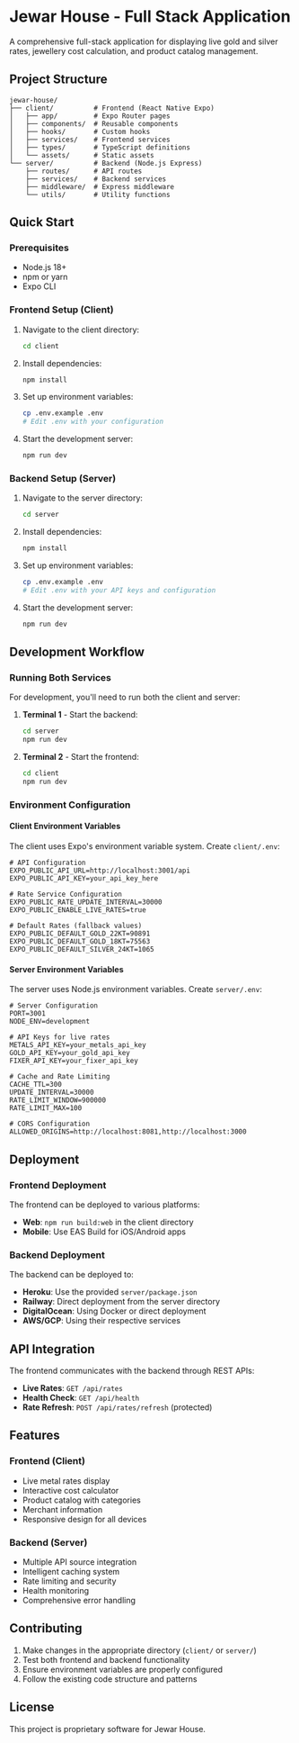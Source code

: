 # Jewar House - Full Stack Application

A comprehensive full-stack application for displaying live gold and silver rates, jewellery cost calculation, and product catalog management.

## Project Structure

```
jewar-house/
├── client/          # Frontend (React Native Expo)
│   ├── app/         # Expo Router pages
│   ├── components/  # Reusable components
│   ├── hooks/       # Custom hooks
│   ├── services/    # Frontend services
│   ├── types/       # TypeScript definitions
│   └── assets/      # Static assets
└── server/          # Backend (Node.js Express)
    ├── routes/      # API routes
    ├── services/    # Backend services
    ├── middleware/  # Express middleware
    └── utils/       # Utility functions
```

## Quick Start

### Prerequisites

- Node.js 18+
- npm or yarn
- Expo CLI

### Frontend Setup (Client)

1. Navigate to the client directory:
   ```bash
   cd client
   ```

2. Install dependencies:
   ```bash
   npm install
   ```

3. Set up environment variables:
   ```bash
   cp .env.example .env
   # Edit .env with your configuration
   ```

4. Start the development server:
   ```bash
   npm run dev
   ```

### Backend Setup (Server)

1. Navigate to the server directory:
   ```bash
   cd server
   ```

2. Install dependencies:
   ```bash
   npm install
   ```

3. Set up environment variables:
   ```bash
   cp .env.example .env
   # Edit .env with your API keys and configuration
   ```

4. Start the development server:
   ```bash
   npm run dev
   ```

## Development Workflow

### Running Both Services

For development, you'll need to run both the client and server:

1. **Terminal 1** - Start the backend:
   ```bash
   cd server
   npm run dev
   ```

2. **Terminal 2** - Start the frontend:
   ```bash
   cd client
   npm run dev
   ```

### Environment Configuration

#### Client Environment Variables

The client uses Expo's environment variable system. Create `client/.env`:

```env
# API Configuration
EXPO_PUBLIC_API_URL=http://localhost:3001/api
EXPO_PUBLIC_API_KEY=your_api_key_here

# Rate Service Configuration
EXPO_PUBLIC_RATE_UPDATE_INTERVAL=30000
EXPO_PUBLIC_ENABLE_LIVE_RATES=true

# Default Rates (fallback values)
EXPO_PUBLIC_DEFAULT_GOLD_22KT=90891
EXPO_PUBLIC_DEFAULT_GOLD_18KT=75563
EXPO_PUBLIC_DEFAULT_SILVER_24KT=1065
```

#### Server Environment Variables

The server uses Node.js environment variables. Create `server/.env`:

```env
# Server Configuration
PORT=3001
NODE_ENV=development

# API Keys for live rates
METALS_API_KEY=your_metals_api_key
GOLD_API_KEY=your_gold_api_key
FIXER_API_KEY=your_fixer_api_key

# Cache and Rate Limiting
CACHE_TTL=300
UPDATE_INTERVAL=30000
RATE_LIMIT_WINDOW=900000
RATE_LIMIT_MAX=100

# CORS Configuration
ALLOWED_ORIGINS=http://localhost:8081,http://localhost:3000
```

## Deployment

### Frontend Deployment

The frontend can be deployed to various platforms:

- **Web**: `npm run build:web` in the client directory
- **Mobile**: Use EAS Build for iOS/Android apps

### Backend Deployment

The backend can be deployed to:

- **Heroku**: Use the provided `server/package.json`
- **Railway**: Direct deployment from the server directory
- **DigitalOcean**: Using Docker or direct deployment
- **AWS/GCP**: Using their respective services

## API Integration

The frontend communicates with the backend through REST APIs:

- **Live Rates**: `GET /api/rates`
- **Health Check**: `GET /api/health`
- **Rate Refresh**: `POST /api/rates/refresh` (protected)

## Features

### Frontend (Client)
- Live metal rates display
- Interactive cost calculator
- Product catalog with categories
- Merchant information
- Responsive design for all devices

### Backend (Server)
- Multiple API source integration
- Intelligent caching system
- Rate limiting and security
- Health monitoring
- Comprehensive error handling

## Contributing

1. Make changes in the appropriate directory (`client/` or `server/`)
2. Test both frontend and backend functionality
3. Ensure environment variables are properly configured
4. Follow the existing code structure and patterns

## License

This project is proprietary software for Jewar House.